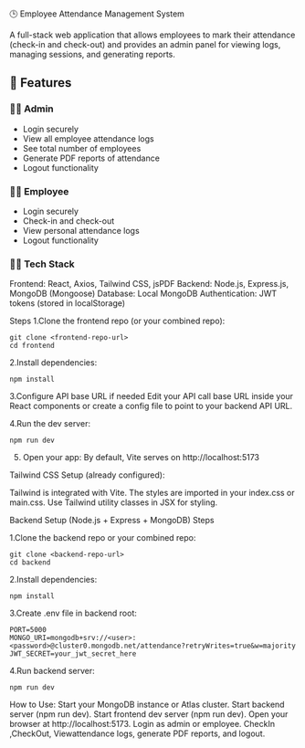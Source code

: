  
🕒 Employee Attendance Management System

A full-stack web application that allows employees to mark their attendance (check-in and check-out) and provides an admin panel for viewing logs, managing sessions, and generating reports.

## 📌 Features

### 👨‍💼 Admin
- Login securely
- View all employee attendance logs
- See total number of employees
- Generate PDF reports of attendance
- Logout functionality

### 👷‍♂️ Employee
- Login securely
- Check-in and check-out
- View personal attendance logs
- Logout functionality

### 🧑‍💻 Tech Stack
Frontend: React, Axios, Tailwind CSS, jsPDF
Backend: Node.js, Express.js, MongoDB (Mongoose)
Database: Local MongoDB
Authentication: JWT tokens (stored in localStorage)

Steps
1.Clone the frontend repo (or your combined repo):

    git clone <frontend-repo-url>
    cd frontend
    

2.Install dependencies:

    npm install
    

3.Configure API base URL if needed
Edit your API call base URL inside your React components or create a config file to point to your backend API URL.


4.Run the dev server:

    npm run dev
    
    
5. Open your app:
By default, Vite serves on http://localhost:5173



Tailwind CSS Setup (already configured):

Tailwind is integrated with Vite.
The styles are imported in your index.css or main.css.
Use Tailwind utility classes in JSX for styling.




Backend Setup (Node.js + Express + MongoDB)
Steps

1.Clone the backend repo or your combined repo:

    git clone <backend-repo-url>
    cd backend
    

2.Install dependencies:

    npm install
    
    
3.Create .env file in backend root:

    PORT=5000
    MONGO_URI=mongodb+srv://<user>:<password>@cluster0.mongodb.net/attendance?retryWrites=true&w=majority
    JWT_SECRET=your_jwt_secret_here


4.Run backend server:

    npm run dev


How to Use:
Start your MongoDB instance or Atlas cluster.
Start backend server (npm run dev).
Start frontend dev server (npm run dev).
Open your browser at http://localhost:5173.
Login as admin or employee.
CheckIn ,CheckOut, Viewattendance logs, generate PDF reports, and logout.











